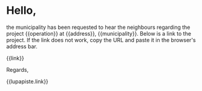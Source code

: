 # Hello, 

the municipality has been requested to hear the neighbours regarding
the project {{operation}} at {{address}}, {{municipality}}. Below is a
link to the project. If the link does not work, copy the URL and paste
it in the browser's address bar.

{{link}}

Regards,

{{lupapiste.link}}
